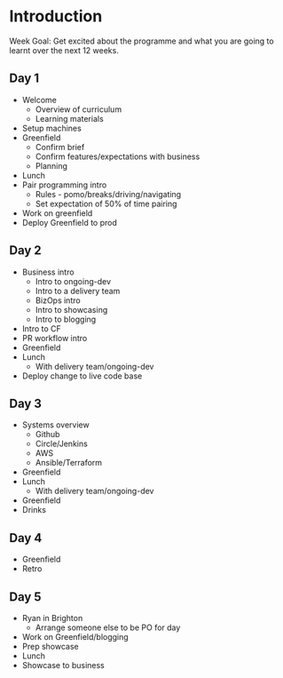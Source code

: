 # Introduction

Week Goal: Get excited about the programme and what you are going to learnt over the next 12 weeks.

## Day 1
- Welcome
  - Overview of curriculum
  - Learning materials
- Setup machines
- Greenfield
  - Confirm brief
  - Confirm features/expectations with business
  - Planning
- Lunch
- Pair programming intro
  - Rules - pomo/breaks/driving/navigating
  - Set expectation of 50% of time pairing
- Work on greenfield
- Deploy Greenfield to prod

## Day 2
- Business intro
  - Intro to ongoing-dev
  - Intro to a delivery team
  - BizOps intro
  - Intro to showcasing
  - Intro to blogging
- Intro to CF
- PR workflow intro
- Greenfield
- Lunch
  - With delivery team/ongoing-dev
- Deploy change to live code base

## Day 3
- Systems overview
  - Github
  - Circle/Jenkins
  - AWS
  - Ansible/Terraform
- Greenfield
- Lunch
  - With delivery team/ongoing-dev
- Greenfield
- Drinks

## Day 4
- Greenfield
- Retro

## Day 5
- Ryan in Brighton
  - Arrange someone else to be PO for day
- Work on Greenfield/blogging
- Prep showcase
- Lunch
- Showcase to business
